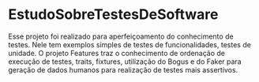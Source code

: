 # EstudoSobreTestesDeSoftware

Esse projeto foi realizado para aperfeiçoamento do conhecimento de testes.
Nele tem exemplos simples de testes de funcionalidades, testes de unidade.
O projeto Features traz o conhecimento de ordenação de execução de testes, traits, fixtures, utilização do Bogus e
do Faker para geração de dados humanos para realização de testes mais assertivos.
